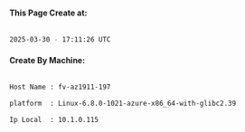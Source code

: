 
   
#### This Page Create at:

```bash

2025-03-30 - 17:11:26 UTC

```

#### Create By Machine:

```bash

Host Name : fv-az1911-197

platform  : Linux-6.8.0-1021-azure-x86_64-with-glibc2.39

Ip Local  : 10.1.0.115

```

